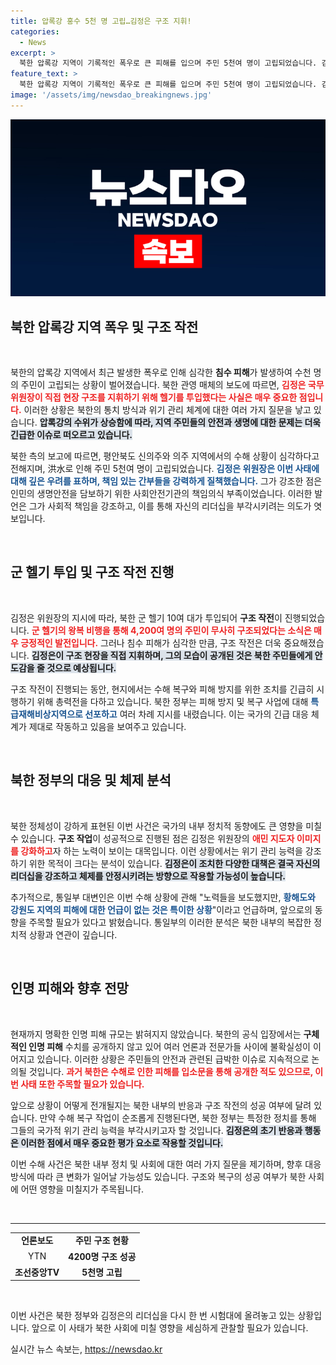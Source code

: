 ```yaml
---
title: 압록강 홍수 5천 명 고립…김정은 구조 지휘!
categories:
  - News
excerpt: >
  북한 압록강 지역이 기록적인 폭우로 큰 피해를 입으며 주민 5천여 명이 고립되었습니다. 김정은이 직접 구조 지휘에 나서고 군 헬기가 투입되었지만, 홍수 예방 실패에 대한 강한 질책이 이어졌습니다.
feature_text: >
  북한 압록강 지역이 기록적인 폭우로 큰 피해를 입으며 주민 5천여 명이 고립되었습니다. 김정은이 직접 구조 지휘에 나서고 군 헬기가 투입되었지만, 홍수 예방 실패에 대한 강한 질책이 이어졌습니다.
image: '/assets/img/newsdao_breakingnews.jpg'
---
```


<p><img src="/assets/img/newsdao_breakingnews.jpg" alt="koreaapp 속보" /></p>

<h2 data-ke-size="size26">북한 압록강 지역 폭우 및 구조 작전</h2>

<p data-ke-size="size16">&nbsp;</p>

<p>북한의 압록강 지역에서 최근 발생한 폭우로 인해 심각한 <b>침수 피해</b>가 발생하여 수천 명의 주민이 고립되는 상황이 벌어졌습니다. 북한 관영 매체의 보도에 따르면, <b><span style="color: #ee2323;">김정은 국무위원장이 직접 현장 구조를 지휘하기 위해 헬기를 투입했다는 사실은 매우 중요한 점입니다.</span></b> 이러한 상황은 북한의 통치 방식과 위기 관리 체계에 대한 여러 가지 질문을 낳고 있습니다. <b><span style="background-color: #21538527;">압록강의 수위가 상승함에 따라, 지역 주민들의 안전과 생명에 대한 문제는 더욱 긴급한 이슈로 떠오르고 있습니다.</span></b> </p>

<p>북한 측의 보고에 따르면, 평안북도 신의주와 의주 지역에서의 수해 상황이 심각하다고 전해지며, 洪水로 인해 주민 5천여 명이 고립되었습니다. <b><span style="color: #1a5490;">김정은 위원장은 이번 사태에 대해 깊은 우려를 표하며, 책임 있는 간부들을 강력하게 질책했습니다.</span></b> 그가 강조한 점은 인민의 생명안전을 담보하기 위한 사회안전기관의 책임의식 부족이었습니다. 이러한 발언은 그가 사회적 책임을 강조하고, 이를 통해 자신의 리더십을 부각시키려는 의도가 엿보입니다.</p>

<p data-ke-size="size16">&nbsp;</p>

<h2 data-ke-size="size26">군 헬기 투입 및 구조 작전 진행</h2>

<p data-ke-size="size16">&nbsp;</p>

<p>김정은 위원장의 지시에 따라, 북한 군 헬기 10여 대가 투입되어 <b>구조 작전</b>이 진행되었습니다. <b><span style="color: #ee2323;">군 헬기의 왕복 비행을 통해 4,200여 명의 주민이 무사히 구조되었다는 소식은 매우 긍정적인 발전입니다.</span></b> 그러나 침수 피해가 심각한 만큼, 구조 작전은 더욱 중요해졌습니다. <b><span style="background-color: #21538527;">김정은이 구조 현장을 직접 지휘하며, 그의 모습이 공개된 것은 북한 주민들에게 안도감을 줄 것으로 예상됩니다.</span></b></p>

<p>구조 작전이 진행되는 동안, 현지에서는 수해 복구와 피해 방지를 위한 조치를 긴급히 시행하기 위해 총력전을 다하고 있습니다. 북한 정부는 피해 방지 및 복구 사업에 대해 <b><span style="color: #1a5490;">특급재해비상지역으로 선포하고</span></b> 여러 차례 지시를 내렸습니다. 이는 국가의 긴급 대응 체계가 제대로 작동하고 있음을 보여주고 있습니다.</p>

<p data-ke-size="size16">&nbsp;</p>

<h2 data-ke-size="size26">북한 정부의 대응 및 체제 분석</h2>

<p data-ke-size="size16">&nbsp;</p>

<p>북한 정체성이 강하게 표현된 이번 사건은 국가의 내부 정치적 동향에도 큰 영향을 미칠 수 있습니다. <b>구조 작업</b>이 성공적으로 진행된 점은 김정은 위원장의 <b><span style="color: #ee2323;">애민 지도자 이미지를 강화하고</span></b>자 하는 노력이 보이는 대목입니다. 이런 상황에서는 위기 관리 능력을 강조하기 위한 목적이 크다는 분석이 있습니다. <b><span style="background-color: #21538527;">김정은이 조치한 다양한 대책은 결국 자신의 리더십을 강조하고 체제를 안정시키려는 방향으로 작용할 가능성이 높습니다.</span></b></p>

<p>추가적으로, 통일부 대변인은 이번 수해 상황에 관해 "노력들을 보도했지만, <b><span style="color: #1a5490;">황해도와 강원도 지역의 피해에 대한 언급이 없는 것은 특이한 상황</span></b>"이라고 언급하며, 앞으로의 동향을 주목할 필요가 있다고 밝혔습니다. 통일부의 이러한 분석은 북한 내부의 복잡한 정치적 상황과 연관이 깊습니다. </p>

<p data-ke-size="size16">&nbsp;</p>

<h2 data-ke-size="size26">인명 피해와 향후 전망</h2>

<p data-ke-size="size16">&nbsp;</p>

<p>현재까지 명확한 인명 피해 규모는 밝혀지지 않았습니다. 북한의 공식 입장에서는 <b>구체적인 인명 피해</b> 수치를 공개하지 않고 있어 여러 언론과 전문가들 사이에 불확실성이 이어지고 있습니다. 이러한 상황은 주민들의 안전과 관련된 급박한 이슈로 지속적으로 논의될 것입니다. <b><span style="color: #ee2323;">과거 북한은 수해로 인한 피해를 입소문을 통해 공개한 적도 있으므로, 이번 사태 또한 주목할 필요가 있습니다.</span></b></p>

<p>앞으로 상황이 어떻게 전개될지는 북한 내부의 반응과 구조 작전의 성공 여부에 달려 있습니다. 만약 수해 복구 작업이 순조롭게 진행된다면, 북한 정부는 특정한 정치를 통해 그들의 국가적 위기 관리 능력을 부각시키고자 할 것입니다. <b><span style="background-color: #21538527;">김정은의 초기 반응과 행동은 이러한 점에서 매우 중요한 평가 요소로 작용할 것입니다.</span></b></p>

<p>이번 수해 사건은 북한 내부 정치 및 사회에 대한 여러 가지 질문을 제기하며, 향후 대응 방식에 따라 큰 변화가 일어날 가능성도 있습니다. 구조와 복구의 성공 여부가 북한 사회에 어떤 영향을 미칠지가 주목됩니다.</p>

<p data-ke-size="size16">&nbsp;</p>

<hr />

<table style="width:100%;">
<tr>
<td style="text-align: center; height: 17px;"><b>언론보도</b></td>
<td style="text-align: center; height: 17px;"><b>주민 구조 현황</b></td>
</tr>
<tr>
<td style="text-align: center; height: 17px;">YTN</td>
<td style="text-align: center; height: 17px;"><b>4200명 구조 성공</b></td>
</tr>
<tr>
<td style="text-align: center; height: 17px;"><b>조선중앙TV</b></td>
<td style="text-align: center; height: 17px;"><b>5천명 고립</b></td>
</tr>
</table>

<p data-ke-size="size16">&nbsp;</p> 

<p>이번 사건은 북한 정부와 김정은의 리더십을 다시 한 번 시험대에 올려놓고 있는 상황입니다. 앞으로 이 사태가 북한 사회에 미칠 영향을 세심하게 관찰할 필요가 있습니다.</p>
실시간 뉴스 속보는, <a href="https://newsdao.kr" rel="dofollow">https://newsdao.kr</a>


